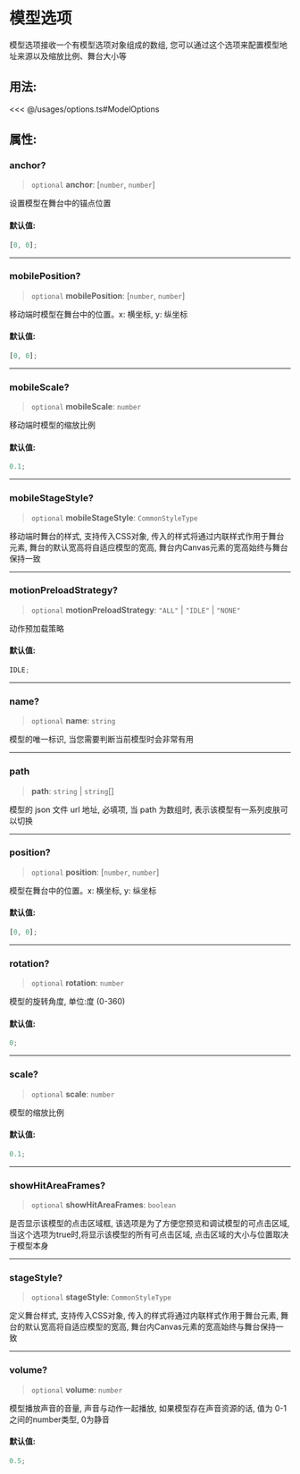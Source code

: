 # 模型选项

模型选项接收一个有模型选项对象组成的数组, 您可以通过这个选项来配置模型地址来源以及缩放比例、舞台大小等

## 用法:

<<< @/usages/options.ts#ModelOptions

## 属性:

### anchor?

> `optional` **anchor**: [`number`, `number`]

设置模型在舞台中的锚点位置

#### 默认值:

```ts
[0, 0];
```

---

### mobilePosition?

> `optional` **mobilePosition**: [`number`, `number`]

移动端时模型在舞台中的位置。x: 横坐标, y: 纵坐标

#### 默认值:

```ts
[0, 0];
```

---

### mobileScale?

> `optional` **mobileScale**: `number`

移动端时模型的缩放比例

#### 默认值:

```ts
0.1;
```

---

### mobileStageStyle?

> `optional` **mobileStageStyle**: `CommonStyleType`

移动端时舞台的样式, 支持传入CSS对象, 传入的样式将通过内联样式作用于舞台元素, 舞台的默认宽高将自适应模型的宽高, 舞台内Canvas元素的宽高始终与舞台保持一致

---

### motionPreloadStrategy?

> `optional` **motionPreloadStrategy**: `"ALL"` \| `"IDLE"` \| `"NONE"`

动作预加载策略

#### 默认值:

```ts
IDLE;
```

---

### name?

> `optional` **name**: `string`

模型的唯一标识, 当您需要判断当前模型时会非常有用

---

### path

> **path**: `string` \| `string`[]

模型的 json 文件 url 地址, 必填项, 当 path 为数组时, 表示该模型有一系列皮肤可以切换

---

### position?

> `optional` **position**: [`number`, `number`]

模型在舞台中的位置。x: 横坐标, y: 纵坐标

#### 默认值:

```ts
[0, 0];
```

---

### rotation?

> `optional` **rotation**: `number`

模型的旋转角度, 单位:度 (0-360)

#### 默认值:

```ts
0;
```

---

### scale?

> `optional` **scale**: `number`

模型的缩放比例

#### 默认值:

```ts
0.1;
```

---

### showHitAreaFrames?

> `optional` **showHitAreaFrames**: `boolean`

是否显示该模型的点击区域框, 该选项是为了方便您预览和调试模型的可点击区域, 当这个选项为true时,将显示该模型的所有可点击区域, 点击区域的大小与位置取决于模型本身

---

### stageStyle?

> `optional` **stageStyle**: `CommonStyleType`

定义舞台样式, 支持传入CSS对象, 传入的样式将通过内联样式作用于舞台元素, 舞台的默认宽高将自适应模型的宽高, 舞台内Canvas元素的宽高始终与舞台保持一致

---

### volume?

> `optional` **volume**: `number`

模型播放声音的音量, 声音与动作一起播放, 如果模型存在声音资源的话, 值为 0-1 之间的number类型, 0为静音

#### 默认值:

```ts
0.5;
```
